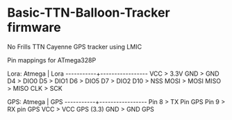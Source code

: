 # Basic-TTN-Balloon-Tracker firmware
No Frills TTN Cayenne GPS tracker using LMIC

Pin mappings for ATmega328P

Lora:
Atmega     |        Lora
-----------+-----------------
VCC         >      3.3V
GND         >      GND
D4          >      DIO0
D5          >      DIO1
D6          >      DIO5
D7          >      DIO2
D10         >      NSS
MOSI        >      MOSI
MISO        >      MISO 
CLK         >      SCK

GPS:
Atmega     |          GPS
-----------+-----------------
Pin 8      >          TX Pin GPS
Pin 9      >          RX pin  GPS
VCC        >          VCC GPS (3.3)
GND        >          GND GPS
